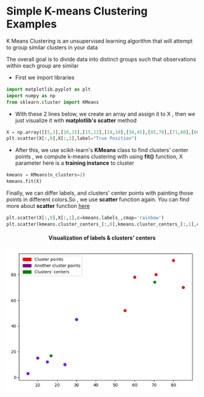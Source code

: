 
<h1>Simple K-means Clustering Examples</h1>
<p>K Means Clustering is an unsupervised learning algorithm that will attempt to group similar clusters in your data</p>
<p>The overall goal is to divide data into distinct groups such that observations within each group are similar</p> 

* First we import libraries
```python
import matplotlib.pyplot as plt
import numpy as np
from sklearn.cluster import KMeans
```

* With these 2 lines below, we create an array and assign it to X , then we just visualize it with **matplotlib's scatter** method
```python
X = np.array([[5,3],[10,15],[15,12],[24,10],[30,45],[85,70],[71,80],[60,78],[55,52],[80,91]])
plt.scatter(X[:,0],X[:,1],label="True Position")
```
* After this, we use scikit-learn's **KMeans** class to find clusters' center points , we compute k-means clustering  with using **fit()** function, X parameter here is a **training instance** to cluster
```python
kmeans = KMeans(n_clusters=2)
kmeans.fit(X)
```
Finally, we can differ labels, and clusters' center points with painting those points in different colors.So , we use **scatter** function again.
You can find more about **scatter** function  [here](https://matplotlib.org/api/_as_gen/matplotlib.pyplot.scatter.html) 
```python
plt.scatter(X[:,0],X[:,1],c=kmeans.labels_,cmap='rainbow')
plt.scatter(kmeans.cluster_centers_[:,0],kmeans.cluster_centers_[:,1],color="black")
```

<div align="center">
<h4 text-align='center'>Visualization of labels & clusters' centers</h4>
<img text-align='center' src='https://raw.githubusercontent.com/AzerbaijanOpenSourceCommunity/neural-networks-and-machine-learning/master/images/clusters-centroids.png'>
</div>
